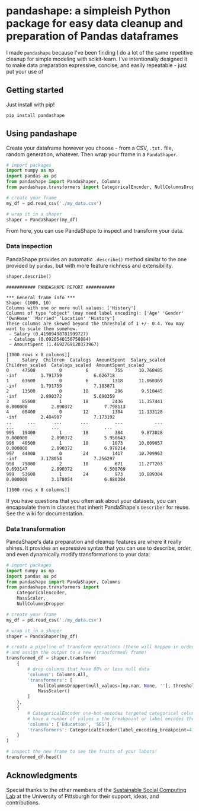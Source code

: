 # pandashape: a simpleish Python package for easy data cleanup and preparation of Pandas dataframes

I made `pandashape` because I've been finding I do a lot of the same repetitive cleanup for simple modeling with scikit-learn.
I've intentionally designed it to make data preparation expressive, concise, and easily repeatable - just put your use of 

## Getting started

Just install with pip!

`pip install pandashape`

## Using pandashape
Create your dataframe however you choose - from a CSV, `.txt.` file, random generation, whatever. Then wrap your frame in a `PandaShaper`. 

```python
# import packages
import numpy as np
import pandas as pd
from pandashape import PandaShaper, Columns
from pandashape.transformers import CategoricalEncoder, NullColumnsDropper

# create your frame
my_df = pd.read_csv('./my_data.csv')

# wrap it in a shaper
shaper = PandaShaper(my_df)
```

From here, you can use PandaShape to inspect and transform your data.

### Data inspection

PandaShape provides an automatic `.describe()` method similar to the one provided by `pandas`, but with more feature richness
and extensibility.

```python
shaper.describe()
```

```
########### PANDASHAPE REPORT ###########

*** General frame info ***
Shape: (1000, 10)
Columns with one or more null values: ['History']
Columns of type "object" (may need label encoding): ['Age' 'Gender' 'OwnHome' 'Married' 'Location' 'History']
These columns are skewed beyond the threshold of 1 +/- 0.4. You may want to scale them somehow.
 - Salary (0.41909498781999727)
 - Catalogs (0.0920540150758884)
 - AmountSpent (1.4692769120373967)

[1000 rows x 8 columns]]
[     Salary  Children  Catalogs  AmountSpent  Salary_scaled  Children_scaled  Catalogs_scaled  AmountSpent_scaled
0     47500         0         6          755      10.768485             -inf         1.791759            6.626718
1     63600         0         6         1318      11.060369             -inf         1.791759            7.183871
2     13500         0        18          296       9.510445             -inf         2.890372            5.690359
3     85600         1        18         2436      11.357441         0.000000         2.890372            7.798113
4     68400         0        12         1304      11.133128             -inf         2.484907            7.173192
..      ...       ...       ...          ...            ...              ...              ...                 ...
995   19400         1        18          384       9.873028         0.000000         2.890372            5.950643
996   40500         1        18         1073      10.609057         0.000000         2.890372            6.978214
997   44800         0        24         1417      10.709963             -inf         3.178054            7.256297
998   79000         2        18          671      11.277203         0.693147         2.890372            6.508769
999   53600         1        24          973      10.889304         0.000000         3.178054            6.880384

[1000 rows x 8 columns]]
```

If you have questions that you often ask about your datasets, you can encapsulate them in classes that inherit PandaShape's `Describer` for reuse. See the wiki for documentation.

### Data transformation

PandaShape's data preparation and cleanup features are where it really shines. It provides an expressive syntax that you can use to describe, order, and even dynamically modify transformations to your data:

```python
# import packages
import numpy as np
import pandas as pd
from pandashape import PandaShaper, Columns
from pandashape.transformers import 
    CategoricalEncoder,
    MassScaler, 
    NullColumnsDropper

# create your frame
my_df = pd.read_csv('./my_data.csv')

# wrap it in a shaper
shaper = PandaShaper(my_df)

# create a pipeline of transform operations (these will happen in order)
# and assign the output to a new (transformed) frame!
transformed_df = shaper.transform(
    {
        # drop columns that have 80% or less null data
        'columns': Columns.All,
        'transformers': [
            NullColumnsDropper(null_values=[np.nan, None, ''], threshold=0.8),
            MassScaler()
        ]
    },
    {
        # CategoricalEncoder one-hot-encodes targeted categorical columns if they
        # have a number of values ≥ the breakpoint or label encodes them normally 
        'columns': ['Education', 'SES'], 
        'transformers': CategoricalEncoder(label_encoding_breakpoint=4)
    }
)

# inspect the new frame to see the fruits of your labors!
transformed_df.head()
```

## Acknowledgments

Special thanks to the other members of the [Sustainable Social Computing Lab](https://ssc-pitt.github.io/) at the University of Pittsburgh for their support, ideas, and contributions.